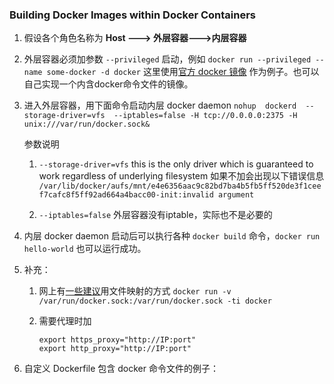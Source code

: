 ### Building Docker Images within Docker Containers

1. 假设各个角色名称为 **Host ---> 外层容器--->内层容器**

2. 外层容器必须加参数 `--privileged` 启动，例如
   `docker run --privileged --name some-docker -d docker`
   这里使用[官方 docker 镜像](https://hub.docker.com/_/docker/) 作为例子。也可以自己实现一个内含docker命令文件的镜像。

3. 进入外层容器，用下面命令启动内层 docker daemon 
   `nohup  dockerd  --storage-driver=vfs  --iptables=false -H tcp://0.0.0.0:2375 -H  unix:///var/run/docker.sock&`

   参数说明 
   1. `--storage-driver=vfs` this is the only driver which is guaranteed to work regardless of underlying filesystem 如果不加会出现以下错误信息
      `/var/lib/docker/aufs/mnt/e4e6356aac9c82bd7ba4b5fb5ff520de3f1ceef7cafc8f5ff92ad664a4bacc00-init:invalid argument`

   2. `--iptables=false` 外层容器没有iptable，实际也不是必要的

4. 内层 docker daemon 启动后可以执行各种 `docker build` 命令，`docker run hello-world` 也可以运行成功。

5. 补充：

   1. 网上有[一些建议](https://www.develves.net/blogs/asd/2016-05-27-alternative-to-docker-in-docker/)用文件映射的方式 `docker run -v /var/run/docker.sock:/var/run/docker.sock -ti docker`  

   2. 需要代理时加
      ```shell
      export https_proxy="http://IP:port"
      export http_proxy="http://IP:port"
      ```
6. 自定义 Dockerfile 包含 docker 命令文件的例子：
